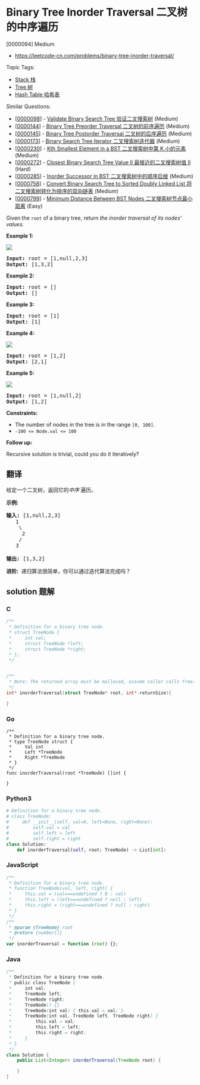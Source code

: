 # Binary Tree Inorder Traversal 二叉树的中序遍历

[0000094] Medium

- https://leetcode-cn.com/problems/binary-tree-inorder-traversal/

Topic Tags:

- [Stack 栈](https://leetcode-cn.com/tag/stack/)
- [Tree 树](https://leetcode-cn.com/tag/tree/)
- [Hash Table 哈希表](https://leetcode-cn.com/tag/hash-table/)

Similar Questions:

- [[0000098](https://leetcode-cn.com/problems/validate-binary-search-tree/)] - [Validate Binary Search Tree 验证二叉搜索树](./0000098.validate-binary-search-tree.md) (Medium)
- [[0000144](https://leetcode-cn.com/problems/binary-tree-preorder-traversal/)] - [Binary Tree Preorder Traversal 二叉树的前序遍历](./0000144.binary-tree-preorder-traversal.md) (Medium)
- [[0000145](https://leetcode-cn.com/problems/binary-tree-postorder-traversal/)] - [Binary Tree Postorder Traversal 二叉树的后序遍历](./0000145.binary-tree-postorder-traversal.md) (Medium)
- [[0000173](https://leetcode-cn.com/problems/binary-search-tree-iterator/)] - [Binary Search Tree Iterator 二叉搜索树迭代器](./0000173.binary-search-tree-iterator.md) (Medium)
- [[0000230](https://leetcode-cn.com/problems/kth-smallest-element-in-a-bst/)] - [Kth Smallest Element in a BST 二叉搜索树中第 K 小的元素](./0000230.kth-smallest-element-in-a-bst.md) (Medium)
- [[0000272](https://leetcode-cn.com/problems/closest-binary-search-tree-value-ii/)] - [Closest Binary Search Tree Value II 最接近的二叉搜索树值 II](./0000272.closest-binary-search-tree-value-ii.md) (Hard)
- [[0000285](https://leetcode-cn.com/problems/inorder-successor-in-bst/)] - [Inorder Successor in BST 二叉搜索树中的顺序后继](./0000285.inorder-successor-in-bst.md) (Medium)
- [[0000758](https://leetcode-cn.com/problems/convert-binary-search-tree-to-sorted-doubly-linked-list/)] - [Convert Binary Search Tree to Sorted Doubly Linked List 将二叉搜索树转化为排序的双向链表](./0000758.convert-binary-search-tree-to-sorted-doubly-linked-list.md) (Medium)
- [[0000799](https://leetcode-cn.com/problems/minimum-distance-between-bst-nodes/)] - [Minimum Distance Between BST Nodes 二叉搜索树节点最小距离](./0000799.minimum-distance-between-bst-nodes.md) (Easy)

Given the `root` of a binary tree, return _the inorder traversal of its nodes' values_.

**Example 1:**

![](https://assets.leetcode.com/uploads/2020/09/15/inorder_1.jpg)

<pre><strong>Input:</strong> root = [1,null,2,3]
<strong>Output:</strong> [1,3,2]
</pre>

**Example 2:**

<pre><strong>Input:</strong> root = []
<strong>Output:</strong> []
</pre>

**Example 3:**

<pre><strong>Input:</strong> root = [1]
<strong>Output:</strong> [1]
</pre>

**Example 4:**

![](https://assets.leetcode.com/uploads/2020/09/15/inorder_5.jpg)

<pre><strong>Input:</strong> root = [1,2]
<strong>Output:</strong> [2,1]
</pre>

**Example 5:**

![](https://assets.leetcode.com/uploads/2020/09/15/inorder_4.jpg)

<pre><strong>Input:</strong> root = [1,null,2]
<strong>Output:</strong> [1,2]
</pre>

**Constraints:**

- The number of nodes in the tree is in the range `[0, 100]`.
- `-100 <= Node.val <= 100`

**Follow up:**

Recursive solution is trivial, could you do it iteratively?

## 翻译

给定一个二叉树，返回它的*中序* 遍历。

**示例:**

<pre><strong>输入:</strong> [1,null,2,3]
   1
    \
     2
    /
   3

<strong>输出:</strong> [1,3,2]</pre>

**进阶:**  递归算法很简单，你可以通过迭代算法完成吗？

## solution 题解

### C

```c
/**
 * Definition for a binary tree node.
 * struct TreeNode {
 *     int val;
 *     struct TreeNode *left;
 *     struct TreeNode *right;
 * };
 */


/**
 * Note: The returned array must be malloced, assume caller calls free().
 */
int* inorderTraversal(struct TreeNode* root, int* returnSize){

}
```

### Go

```golang
/**
 * Definition for a binary tree node.
 * type TreeNode struct {
 *     Val int
 *     Left *TreeNode
 *     Right *TreeNode
 * }
 */
func inorderTraversal(root *TreeNode) []int {

}
```

### Python3

```python
# Definition for a binary tree node.
# class TreeNode:
#     def __init__(self, val=0, left=None, right=None):
#         self.val = val
#         self.left = left
#         self.right = right
class Solution:
    def inorderTraversal(self, root: TreeNode) -> List[int]:

```

### JavaScript

```javascript
/**
 * Definition for a binary tree node.
 * function TreeNode(val, left, right) {
 *     this.val = (val===undefined ? 0 : val)
 *     this.left = (left===undefined ? null : left)
 *     this.right = (right===undefined ? null : right)
 * }
 */
/**
 * @param {TreeNode} root
 * @return {number[]}
 */
var inorderTraversal = function (root) {};
```

### Java

```java
/**
 * Definition for a binary tree node.
 * public class TreeNode {
 *     int val;
 *     TreeNode left;
 *     TreeNode right;
 *     TreeNode() {}
 *     TreeNode(int val) { this.val = val; }
 *     TreeNode(int val, TreeNode left, TreeNode right) {
 *         this.val = val;
 *         this.left = left;
 *         this.right = right;
 *     }
 * }
 */
class Solution {
    public List<Integer> inorderTraversal(TreeNode root) {

    }
}
```
